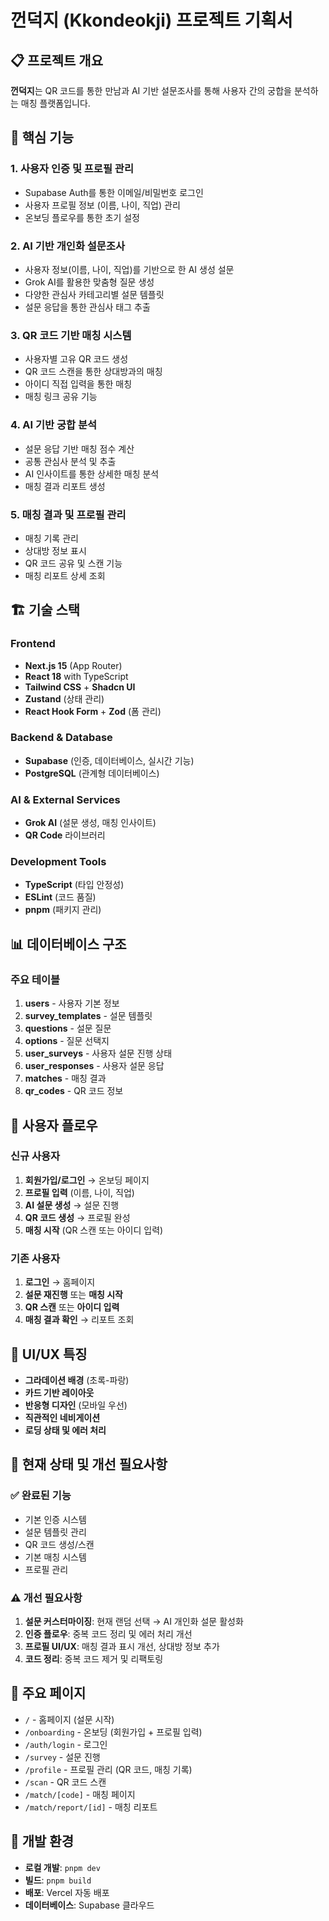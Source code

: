 # 껀덕지 (Kkondeokji) 프로젝트 기획서

## 📋 프로젝트 개요
**껀덕지**는 QR 코드를 통한 만남과 AI 기반 설문조사를 통해 사용자 간의 궁합을 분석하는 매칭 플랫폼입니다.

## 🎯 핵심 기능

### 1. 사용자 인증 및 프로필 관리
- Supabase Auth를 통한 이메일/비밀번호 로그인
- 사용자 프로필 정보 (이름, 나이, 직업) 관리
- 온보딩 플로우를 통한 초기 설정

### 2. AI 기반 개인화 설문조사
- 사용자 정보(이름, 나이, 직업)를 기반으로 한 AI 생성 설문
- Grok AI를 활용한 맞춤형 질문 생성
- 다양한 관심사 카테고리별 설문 템플릿
- 설문 응답을 통한 관심사 태그 추출

### 3. QR 코드 기반 매칭 시스템
- 사용자별 고유 QR 코드 생성
- QR 코드 스캔을 통한 상대방과의 매칭
- 아이디 직접 입력을 통한 매칭
- 매칭 링크 공유 기능

### 4. AI 기반 궁합 분석
- 설문 응답 기반 매칭 점수 계산
- 공통 관심사 분석 및 추출
- AI 인사이트를 통한 상세한 매칭 분석
- 매칭 결과 리포트 생성

### 5. 매칭 결과 및 프로필 관리
- 매칭 기록 관리
- 상대방 정보 표시
- QR 코드 공유 및 스캔 기능
- 매칭 리포트 상세 조회

## 🏗️ 기술 스택

### Frontend
- **Next.js 15** (App Router)
- **React 18** with TypeScript
- **Tailwind CSS** + **Shadcn UI**
- **Zustand** (상태 관리)
- **React Hook Form** + **Zod** (폼 관리)

### Backend & Database
- **Supabase** (인증, 데이터베이스, 실시간 기능)
- **PostgreSQL** (관계형 데이터베이스)

### AI & External Services
- **Grok AI** (설문 생성, 매칭 인사이트)
- **QR Code** 라이브러리

### Development Tools
- **TypeScript** (타입 안정성)
- **ESLint** (코드 품질)
- **pnpm** (패키지 관리)

## 📊 데이터베이스 구조

### 주요 테이블
1. **users** - 사용자 기본 정보
2. **survey_templates** - 설문 템플릿
3. **questions** - 설문 질문
4. **options** - 질문 선택지
5. **user_surveys** - 사용자 설문 진행 상태
6. **user_responses** - 사용자 설문 응답
7. **matches** - 매칭 결과
8. **qr_codes** - QR 코드 정보

## 🔄 사용자 플로우

### 신규 사용자
1. **회원가입/로그인** → 온보딩 페이지
2. **프로필 입력** (이름, 나이, 직업)
3. **AI 설문 생성** → 설문 진행
4. **QR 코드 생성** → 프로필 완성
5. **매칭 시작** (QR 스캔 또는 아이디 입력)

### 기존 사용자
1. **로그인** → 홈페이지
2. **설문 재진행** 또는 **매칭 시작**
3. **QR 스캔** 또는 **아이디 입력**
4. **매칭 결과 확인** → 리포트 조회

## 🎨 UI/UX 특징
- **그라데이션 배경** (초록-파랑)
- **카드 기반 레이아웃**
- **반응형 디자인** (모바일 우선)
- **직관적인 네비게이션**
- **로딩 상태 및 에러 처리**

## 🚀 현재 상태 및 개선 필요사항

### ✅ 완료된 기능
- 기본 인증 시스템
- 설문 템플릿 관리
- QR 코드 생성/스캔
- 기본 매칭 시스템
- 프로필 관리

### ⚠️ 개선 필요사항
1. **설문 커스터마이징**: 현재 랜덤 선택 → AI 개인화 설문 활성화
2. **인증 플로우**: 중복 코드 정리 및 에러 처리 개선
3. **프로필 UI/UX**: 매칭 결과 표시 개선, 상대방 정보 추가
4. **코드 정리**: 중복 코드 제거 및 리팩토링

## 📱 주요 페이지
- `/` - 홈페이지 (설문 시작)
- `/onboarding` - 온보딩 (회원가입 + 프로필 입력)
- `/auth/login` - 로그인
- `/survey` - 설문 진행
- `/profile` - 프로필 관리 (QR 코드, 매칭 기록)
- `/scan` - QR 코드 스캔
- `/match/[code]` - 매칭 페이지
- `/match/report/[id]` - 매칭 리포트

## 🔧 개발 환경
- **로컬 개발**: `pnpm dev`
- **빌드**: `pnpm build`
- **배포**: Vercel 자동 배포
- **데이터베이스**: Supabase 클라우드
